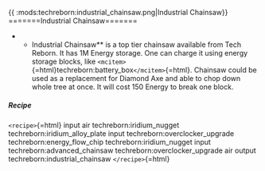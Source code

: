 {{ :mods:techreborn:industrial_chainsaw.png|Industrial
Сhainsaw}} =======Industrial Chainsaw=======

-   -   Industrial Chainsaw** is a top tier chainsaw available from
        Tech Reborn. It has 1M Energy storage. One can charge it using
        energy storage blocks, like
        `<mcitem>`{=html}techreborn:battery_box`</mcitem>`{=html}.
        Chainsaw could be used as a replacement for Diamond Axe and able
        to chop down whole tree at once. It will cost 150 Energy to
        break one block.

##### Recipe

`<recipe>`{=html} input air techreborn:iridium_nugget
techreborn:iridium_alloy_plate input techreborn:overclocker_upgrade
techreborn:energy_flow_chip techreborn:iridium_nugget input
techreborn:advanced_chainsaw techreborn:overclocker_upgrade air output
techreborn:industrial_chainsaw `</recipe>`{=html}
